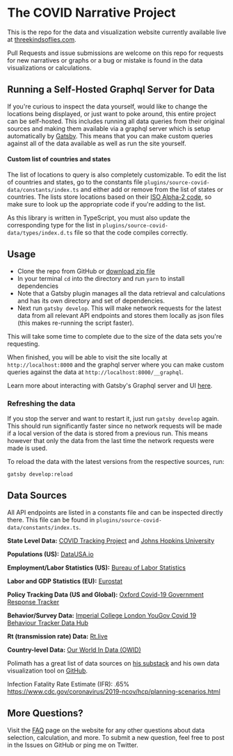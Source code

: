 # The COVID Narrative Project

This is the repo for the data and visualization website
currently available live at [threekindsoflies.com](https://threekindsoflies.com).

Pull Requests and issue submissions are welcome on this repo
for requests for new narratives or graphs or a bug or mistake is found in the data visualizations or calculations.

## Running a Self-Hosted Graphql Server for Data

If you're curious to inspect the data yourself, would like to change the locations
being displayed, or just want to poke around, this entire project can be self-hosted. This includes running all data queries from
their original sources and making them available via a graphql server which
is setup automatically by [Gatsby](https://gatsbyjs.com/). This means that you can
make custom queries against all of the data available as well as run the site yourself.

#### Custom list of countries and states

The list of locations to query is also completely customizable. To edit the list of countries and states, go to the constants file `plugins/source-covid-data/constants/index.ts`
and either add or remove from the list of states or countries. The lists store locations
based on their [ISO Alpha-2 code](https://www.nationsonline.org/oneworld/country_code_list.htm),
so make sure to look up the appropriate code if you're adding to the list.

As this library is written in TypeScript, you must also update the corresponding type
for the list in `plugins/source-covid-data/types/index.d.ts` file so that the code
compiles correctly.

## Usage

- Clone the repo from GitHub or [download zip file](https://github.com/bucko13/covid-narrative/archive/master.zip)
- In your terminal `cd` into the directory and run `yarn` to install dependencies
- Note that a Gatsby plugin manages all the data retrieval and calculations and
  has its own directory and set of dependencies.
- Next run `gatsby develop`. This will make network requests for
  the latest data from all relevant API endpoints and stores them locally as
  json files (this makes re-running the script faster).

This will take some time to complete due to the size of
the data sets you're requesting.

When finished, you will be able to visit the site locally at
`http://localhost:8000` and the graphql server where you can make custom queries against the data at `http://localhost:8000/__graphql`.

Learn more about interacting with Gatsby's Graphql server and UI [here](https://www.gatsbyjs.com/docs/graphql/).

### Refreshing the data

If you stop the server and want to restart it, just run `gatsby develop` again.
This should run significantly faster since no network requests will be made if a
local version of the data is stored from a previous run. This means however
that only the data from the last time the network requests were made is used.

To reload the data with the latest versions from the respective sources, run:

```
gatsby develop:reload
```

## Data Sources

All API endpoints are listed in a constants file and can be inspected
directly there. This file can be found in `plugins/source-covid-data/constants/index.ts`.

**State Level Data:** [COVID Tracking Project](https://covidtracking.com/data/api) and [Johns Hopkins University](https://github.com/CSSEGISandData/COVID-19)

**Populations (US):** [DataUSA.io](https://datausa.io/)

**Employment/Labor Statistics (US):** [Bureau of Labor Statistics](https://www.bls.gov/)

**Labor and GDP Statistics (EU):** [Eurostat](https://ec.europa.eu/eurostat/)

**Policy Tracking Data (US and Global):** [Oxford Covid-19 Government Response Tracker](https://github.com/OxCGRT/covid-policy-tracker)

**Behavior/Survey Data:** [Imperial College London YouGov Covid 19 Behaviour Tracker Data Hub](https://github.com/YouGov-Data/covid-19-tracker)

**Rt (transmission rate) Data:** [Rt.live](https://rt.live/)

**Country-level Data:** [Our World In Data (OWID)](https://github.com/owid/covid-19-data/tree/master/public/data/)

Polimath has a great list of data sources on [his substack](https://polimath.substack.com/p/measuring-certainty-and-mountains) and his own data visualization tool on [GitHub](https://github.com/politicalmath/covid-sharp).

Infection Fatality Rate Estimate (IFR):
.65%
https://www.cdc.gov/coronavirus/2019-ncov/hcp/planning-scenarios.html

## More Questions?

Visit the [FAQ](https://threekindsoflies.com/faq) page on the website
for any other questions about data selection, calculation, and more.
To submit a new question, feel free to post in the Issues on GitHub
or ping me on Twitter.
